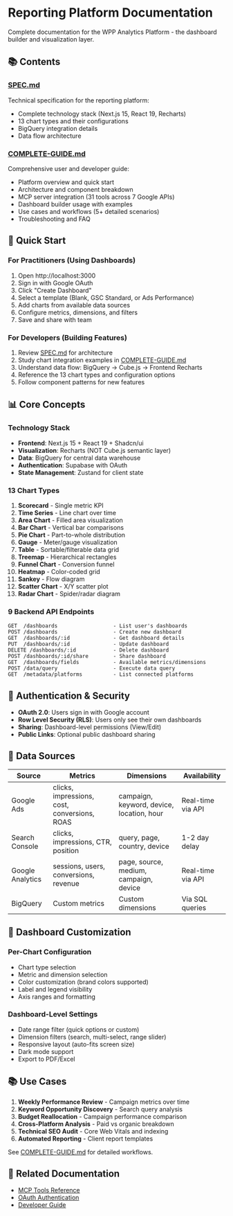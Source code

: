 # Reporting Platform Documentation

Complete documentation for the WPP Analytics Platform - the dashboard builder and visualization layer.

## 📚 Contents

### [SPEC.md](./SPEC.md)
Technical specification for the reporting platform:
- Complete technology stack (Next.js 15, React 19, Recharts)
- 13 chart types and their configurations
- BigQuery integration details
- Data flow architecture

### [COMPLETE-GUIDE.md](./COMPLETE-GUIDE.md)
Comprehensive user and developer guide:
- Platform overview and quick start
- Architecture and component breakdown
- MCP server integration (31 tools across 7 Google APIs)
- Dashboard builder usage with examples
- Use cases and workflows (5+ detailed scenarios)
- Troubleshooting and FAQ

## 🎯 Quick Start

### For Practitioners (Using Dashboards)
1. Open http://localhost:3000
2. Sign in with Google OAuth
3. Click "Create Dashboard"
4. Select a template (Blank, GSC Standard, or Ads Performance)
5. Add charts from available data sources
6. Configure metrics, dimensions, and filters
7. Save and share with team

### For Developers (Building Features)
1. Review [SPEC.md](./SPEC.md) for architecture
2. Study chart integration examples in [COMPLETE-GUIDE.md](./COMPLETE-GUIDE.md)
3. Understand data flow: BigQuery → Cube.js → Frontend Recharts
4. Reference the 13 chart types and configuration options
5. Follow component patterns for new features

## 📊 Core Concepts

### Technology Stack
- **Frontend**: Next.js 15 + React 19 + Shadcn/ui
- **Visualization**: Recharts (NOT Cube.js semantic layer)
- **Data**: BigQuery for central data warehouse
- **Authentication**: Supabase with OAuth
- **State Management**: Zustand for client state

### 13 Chart Types
1. **Scorecard** - Single metric KPI
2. **Time Series** - Line chart over time
3. **Area Chart** - Filled area visualization
4. **Bar Chart** - Vertical bar comparisons
5. **Pie Chart** - Part-to-whole distribution
6. **Gauge** - Meter/gauge visualization
7. **Table** - Sortable/filterable data grid
8. **Treemap** - Hierarchical rectangles
9. **Funnel Chart** - Conversion funnel
10. **Heatmap** - Color-coded grid
11. **Sankey** - Flow diagram
12. **Scatter Chart** - X/Y scatter plot
13. **Radar Chart** - Spider/radar diagram

### 9 Backend API Endpoints
```
GET  /dashboards                  - List user's dashboards
POST /dashboards                  - Create new dashboard
GET  /dashboards/:id              - Get dashboard details
PUT  /dashboards/:id              - Update dashboard
DELETE /dashboards/:id            - Delete dashboard
POST /dashboards/:id/share        - Share dashboard
GET  /dashboards/fields           - Available metrics/dimensions
POST /data/query                  - Execute data query
GET  /metadata/platforms          - List connected platforms
```

## 🔐 Authentication & Security

- **OAuth 2.0**: Users sign in with Google account
- **Row Level Security (RLS)**: Users only see their own dashboards
- **Sharing**: Dashboard-level permissions (View/Edit)
- **Public Links**: Optional public dashboard sharing

## 💾 Data Sources

| Source | Metrics | Dimensions | Availability |
|--------|---------|-----------|--------------|
| Google Ads | clicks, impressions, cost, conversions, ROAS | campaign, keyword, device, location, hour | Real-time via API |
| Search Console | clicks, impressions, CTR, position | query, page, country, device | 1-2 day delay |
| Google Analytics | sessions, users, conversions, revenue | page, source, medium, campaign, device | Real-time via API |
| BigQuery | Custom metrics | Custom dimensions | Via SQL queries |

## 🎨 Dashboard Customization

### Per-Chart Configuration
- Chart type selection
- Metric and dimension selection
- Color customization (brand colors supported)
- Label and legend visibility
- Axis ranges and formatting

### Dashboard-Level Settings
- Date range filter (quick options or custom)
- Dimension filters (search, multi-select, range slider)
- Responsive layout (auto-fits screen size)
- Dark mode support
- Export to PDF/Excel

## 📚 Use Cases

1. **Weekly Performance Review** - Campaign metrics over time
2. **Keyword Opportunity Discovery** - Search query analysis
3. **Budget Reallocation** - Campaign performance comparison
4. **Cross-Platform Analysis** - Paid vs organic breakdown
5. **Technical SEO Audit** - Core Web Vitals and indexing
6. **Automated Reporting** - Client report templates

See [COMPLETE-GUIDE.md](./COMPLETE-GUIDE.md) for detailed workflows.

## 🔗 Related Documentation

- [MCP Tools Reference](../api-reference/TOOLS.md)
- [OAuth Authentication](../oauth/README.md)
- [Developer Guide](../guides/DEVELOPER-GUIDE.md)
